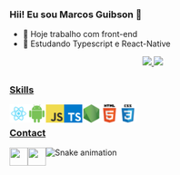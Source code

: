 ### Hii! Eu sou Marcos Guibson 👋

- 🔭 Hoje trabalho com front-end
- 🌱 Estudando Typescript e React-Native

<div align="center">
  <a href="https://github.com/mguib">
  <img height="180em" src="https://github-readme-stats.vercel.app/api?username=mguib&show_icons=true&theme=dark&include_all_commits=true&count_private=true"/>
  <img height="180em" src="https://github-readme-stats.vercel.app/api/top-langs/?username=mguib&layout=compact&langs_count=7&theme=dark"/>
</div>
  
 ##
  
 ### Skills
<img align="left" height="32" width="32" src="https://raw.githubusercontent.com/github/explore/80688e429a7d4ef2fca1e82350fe8e3517d3494d/topics/react/react.png" />
<img align="left" height="32" width="32" src="https://raw.githubusercontent.com/github/explore/80688e429a7d4ef2fca1e82350fe8e3517d3494d/topics/android/android.png" />
<img align="left" height="32" width="32" src="https://raw.githubusercontent.com/github/explore/80688e429a7d4ef2fca1e82350fe8e3517d3494d/topics/javascript/javascript.png" />
<img align="left" height="32" width="32" src="https://raw.githubusercontent.com/github/explore/80688e429a7d4ef2fca1e82350fe8e3517d3494d/topics/typescript/typescript.png" />
<img align="left" height="32" width="32" src="https://raw.githubusercontent.com/github/explore/80688e429a7d4ef2fca1e82350fe8e3517d3494d/topics/nodejs/nodejs.png" />
<img align="left" height="32" width="32" src="https://raw.githubusercontent.com/github/explore/80688e429a7d4ef2fca1e82350fe8e3517d3494d/topics/html/html.png" />
<img align="left" height="32" width="32" src="https://raw.githubusercontent.com/github/explore/80688e429a7d4ef2fca1e82350fe8e3517d3494d/topics/css/css.png" />

<br />
  
  ### Contact
<a href="https://www.linkedin.com/in/marcos-guibson-santos-da-silva-0b62321a3/" target="_blank" >
  <img align="left" height="32" width="32" src="https://cdn.jsdelivr.net/npm/simple-icons@v3/icons/linkedin.svg" />
</a>
<a href="https://www.instagram.com/_mguibsoon/" target="_blank" >
  <img align="left" height="32" width="32" src="https://cdn.jsdelivr.net/npm/simple-icons@v3/icons/instagram.svg" />
</a> 
  
![Snake animation](https://github.com/mguib/mguib/blob/output/github-contribution-grid-snake.svg)

